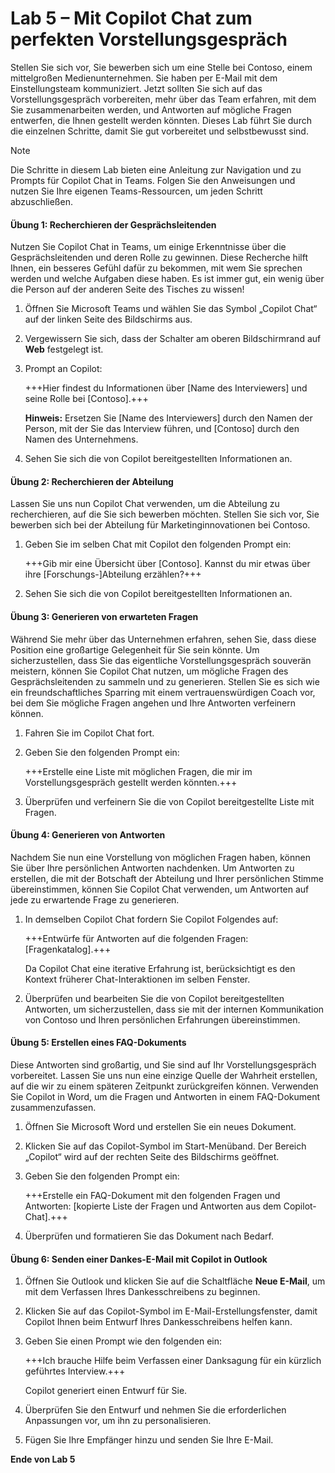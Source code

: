 # Lab 5 – Mit Copilot Chat zum perfekten Vorstellungsgespräch

Stellen Sie sich vor, Sie bewerben sich um eine Stelle bei Contoso, einem mittelgroßen Medienunternehmen. Sie haben per E-Mail mit dem Einstellungsteam kommuniziert. Jetzt sollten Sie sich auf das Vorstellungsgespräch vorbereiten, mehr über das Team erfahren, mit dem Sie zusammenarbeiten werden, und Antworten auf mögliche Fragen entwerfen, die Ihnen gestellt werden könnten. Dieses Lab führt Sie durch die einzelnen Schritte, damit Sie gut vorbereitet und selbstbewusst sind.

> [!NOTE]
> Die Schritte in diesem Lab bieten eine Anleitung zur Navigation und zu Prompts für Copilot Chat in Teams. Folgen Sie den Anweisungen und nutzen Sie Ihre eigenen Teams-Ressourcen, um jeden Schritt abzuschließen.

#### Übung 1: Recherchieren der Gesprächsleitenden

Nutzen Sie Copilot Chat in Teams, um einige Erkenntnisse über die Gesprächsleitenden und deren Rolle zu gewinnen. Diese Recherche hilft Ihnen, ein besseres Gefühl dafür zu bekommen, mit wem Sie sprechen werden und welche Aufgaben diese haben. Es ist immer gut, ein wenig über die Person auf der anderen Seite des Tisches zu wissen!

1. Öffnen Sie Microsoft Teams und wählen Sie das Symbol „Copilot Chat“ auf der linken Seite des Bildschirms aus.

1. Vergewissern Sie sich, dass der Schalter am oberen Bildschirmrand auf **Web** festgelegt ist.

1. Prompt an Copilot:

    +++Hier findest du Informationen über [Name des Interviewers] und seine Rolle bei [Contoso].+++

    **Hinweis:** Ersetzen Sie [Name des Interviewers] durch den Namen der Person, mit der Sie das Interview führen, und [Contoso] durch den Namen des Unternehmens.

1. Sehen Sie sich die von Copilot bereitgestellten Informationen an.

#### Übung 2: Recherchieren der Abteilung

Lassen Sie uns nun Copilot Chat verwenden, um die Abteilung zu recherchieren, auf die Sie sich bewerben möchten. Stellen Sie sich vor, Sie bewerben sich bei der Abteilung für Marketinginnovationen bei Contoso.

1. Geben Sie im selben Chat mit Copilot den folgenden Prompt ein:

    +++Gib mir eine Übersicht über [Contoso]. Kannst du mir etwas über ihre [Forschungs-]Abteilung erzählen?+++

1. Sehen Sie sich die von Copilot bereitgestellten Informationen an.

#### Übung 3: Generieren von erwarteten Fragen

Während Sie mehr über das Unternehmen erfahren, sehen Sie, dass diese Position eine großartige Gelegenheit für Sie sein könnte. Um sicherzustellen, dass Sie das eigentliche Vorstellungsgespräch souverän meistern, können Sie Copilot Chat nutzen, um mögliche Fragen des Gesprächsleitenden zu sammeln und zu generieren. Stellen Sie es sich wie ein freundschaftliches Sparring mit einem vertrauenswürdigen Coach vor, bei dem Sie mögliche Fragen angehen und Ihre Antworten verfeinern können.

1. Fahren Sie im Copilot Chat fort.

1. Geben Sie den folgenden Prompt ein:

    +++Erstelle eine Liste mit möglichen Fragen, die mir im Vorstellungsgespräch gestellt werden könnten.+++

1. Überprüfen und verfeinern Sie die von Copilot bereitgestellte Liste mit Fragen.

#### Übung 4: Generieren von Antworten

Nachdem Sie nun eine Vorstellung von möglichen Fragen haben, können Sie über Ihre persönlichen Antworten nachdenken. Um Antworten zu erstellen, die mit der Botschaft der Abteilung und Ihrer persönlichen Stimme übereinstimmen, können Sie Copilot Chat verwenden, um Antworten auf jede zu erwartende Frage zu generieren.

1. In demselben Copilot Chat fordern Sie Copilot Folgendes auf:

    +++Entwürfe für Antworten auf die folgenden Fragen: [Fragenkatalog].+++

    Da Copilot Chat eine iterative Erfahrung ist, berücksichtigt es den Kontext früherer Chat-Interaktionen im selben Fenster.

1. Überprüfen und bearbeiten Sie die von Copilot bereitgestellten Antworten, um sicherzustellen, dass sie mit der internen Kommunikation von Contoso und Ihren persönlichen Erfahrungen übereinstimmen.

#### Übung 5: Erstellen eines FAQ-Dokuments

Diese Antworten sind großartig, und Sie sind auf Ihr Vorstellungsgespräch vorbereitet. Lassen Sie uns nun eine einzige Quelle der Wahrheit erstellen, auf die wir zu einem späteren Zeitpunkt zurückgreifen können. Verwenden Sie Copilot in Word, um die Fragen und Antworten in einem FAQ-Dokument zusammenzufassen.

1. Öffnen Sie Microsoft Word und erstellen Sie ein neues Dokument.

1. Klicken Sie auf das Copilot-Symbol im Start-Menüband. Der Bereich „Copilot“ wird auf der rechten Seite des Bildschirms geöffnet.

1. Geben Sie den folgenden Prompt ein:

    +++Erstelle ein FAQ-Dokument mit den folgenden Fragen und Antworten: [kopierte Liste der Fragen und Antworten aus dem Copilot-Chat].+++

1. Überprüfen und formatieren Sie das Dokument nach Bedarf.

#### Übung 6: Senden einer Dankes-E-Mail mit Copilot in Outlook

1. Öffnen Sie Outlook und klicken Sie auf die Schaltfläche **Neue E-Mail**, um mit dem Verfassen Ihres Dankesschreibens zu beginnen.

1. Klicken Sie auf das Copilot-Symbol im E-Mail-Erstellungsfenster, damit Copilot Ihnen beim Entwurf Ihres Dankesschreibens helfen kann.

1. Geben Sie einen Prompt wie den folgenden ein:

    +++Ich brauche Hilfe beim Verfassen einer Danksagung für ein kürzlich geführtes Interview.+++

    Copilot generiert einen Entwurf für Sie.

1. Überprüfen Sie den Entwurf und nehmen Sie die erforderlichen Anpassungen vor, um ihn zu personalisieren.

1. Fügen Sie Ihre Empfänger hinzu und senden Sie Ihre E-Mail.

**Ende von Lab 5**